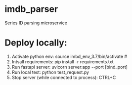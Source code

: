# imdb_parser
Series ID parsing microservice


# Deploy locally:

1. Activate python env: 
    source imbd_env_3.7/bin/activate # 
2. Intsall requirements: 
    pip install -r requirements.txt
3. Run fastapi server: 
    uvicorn server:app --port [bind_port]
4. Run local test:
    python test_request.py
5. Stop server (while connected to process):
    CTRL+C
